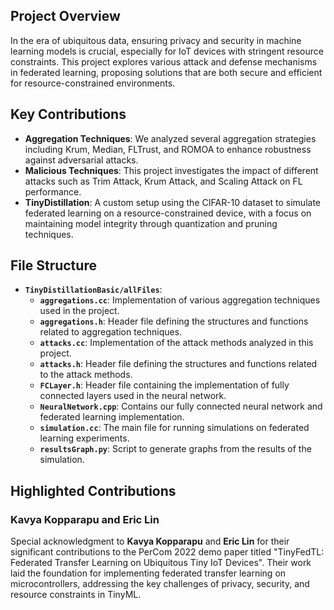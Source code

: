 ## Project Overview

In the era of ubiquitous data, ensuring privacy and security in machine learning models is crucial, especially for IoT devices with stringent resource constraints. This project explores various attack and defense mechanisms in federated learning, proposing solutions that are both secure and efficient for resource-constrained environments.

## Key Contributions

- **Aggregation Techniques**: We analyzed several aggregation strategies including Krum, Median, FLTrust, and ROMOA to enhance robustness against adversarial attacks.
- **Malicious Techniques**: This project investigates the impact of different attacks such as Trim Attack, Krum Attack, and Scaling Attack on FL performance.
- **TinyDistillation**: A custom setup using the CIFAR-10 dataset to simulate federated learning on a resource-constrained device, with a focus on maintaining model integrity through quantization and pruning techniques.

## File Structure

- **`TinyDistillationBasic/allFiles`**:
  - **`aggregations.cc`**: Implementation of various aggregation techniques used in the project.
  - **`aggregations.h`**: Header file defining the structures and functions related to aggregation techniques.
  - **`attacks.cc`**: Implementation of the attack methods analyzed in this project.
  - **`attacks.h`**: Header file defining the structures and functions related to the attack methods.
  - **`FCLayer.h`**: Header file containing the implementation of fully connected layers used in the neural network.
  - **`NeuralNetwork.cpp`**: Contains our fully connected neural network and federated learning implementation.
  - **`simulation.cc`**: The main file for running simulations on federated learning experiments.
  - **`resultsGraph.py`**: Script to generate graphs from the results of the simulation.

## Highlighted Contributions

### Kavya Kopparapu and Eric Lin

Special acknowledgment to **Kavya Kopparapu** and **Eric Lin** for their significant contributions to the PerCom 2022 demo paper titled "TinyFedTL: Federated Transfer Learning on Ubiquitous Tiny IoT Devices". Their work laid the foundation for implementing federated transfer learning on microcontrollers, addressing the key challenges of privacy, security, and resource constraints in TinyML.
